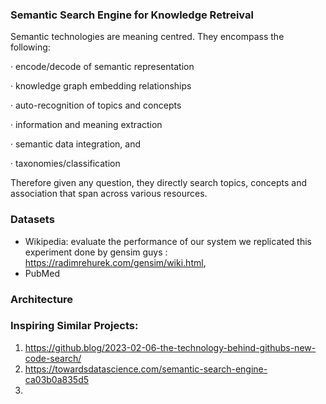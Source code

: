 

### Semantic Search Engine for Knowledge Retreival 

Semantic technologies are meaning centred. They encompass the following:

· encode/decode of semantic representation

· knowledge graph embedding relationships

· auto-recognition of topics and concepts

· information and meaning extraction

· semantic data integration, and

· taxonomies/classification

Therefore given any question, they directly search topics, concepts and association that span across various resources.


### Datasets 

- Wikipedia:  evaluate the performance of our system we replicated this experiment done by gensim guys : https://radimrehurek.com/gensim/wiki.html, 
- PubMed 


### Architecture 






### Inspiring Similar Projects: 

1. https://github.blog/2023-02-06-the-technology-behind-githubs-new-code-search/ 
2. https://towardsdatascience.com/semantic-search-engine-ca03b0a835d5
3. 
